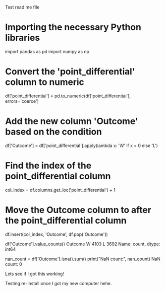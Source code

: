 Test read me file

# Importing the necessary Python libraries
import pandas as pd
import numpy as np

# Convert the 'point_differential' column to numeric
df['point_differential'] = pd.to_numeric(df['point_differential'], errors='coerce')

# Add the new column 'Outcome' based on the condition
df['Outcome'] = df['point_differential'].apply(lambda x: 'W' if x < 0 else 'L')

# Find the index of the point_differential column
col_index = df.columns.get_loc('point_differential') + 1

# Move the Outcome column to after the point_differential column
df.insert(col_index, 'Outcome', df.pop('Outcome'))

df['Outcome'].value_counts()
Outcome
W    4103
L    3692
Name: count, dtype: int64

nan_count = df['Outcome'].isna().sum()
print("NaN count:", nan_count)
NaN count: 0

Lets see if I got this working!

Testing re-install once I got my new computer hehe.
